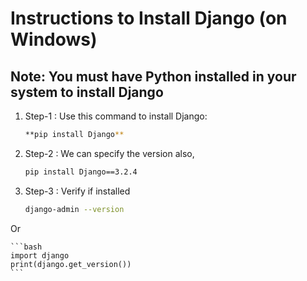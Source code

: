 # Instructions to Install Django (on Windows)

## Note: You must have Python installed in your system to install Django

1. Step-1 : Use this command to install Django:
    
    ```bash
    **pip install Django**
    ```

2. Step-2 : We can specify the version also, 

    ```bash
    pip install Django==3.2.4
    ```

3. Step-3 : Verify if installed
    
    ```bash
    django-admin --version
    ```

Or

    ```bash
    import django
    print(django.get_version())
    ```

# 
